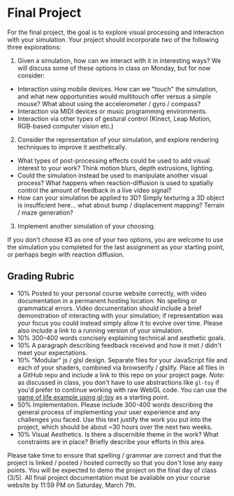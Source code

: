 # Final Project

For the final project, the goal is to explore visual processing and interaction with your simulation. Your project should incorporate *two* of the following three explorations:

1. Given a simulation, how can we interact with it in interesting ways? We will discuss some of these options in class on Monday, but for now consider:

-  Interaction using mobile devices. How can we "touch" the simulation, and what new opportunities would multitouch offer versus a simple mouse? What about using the accelerometer / gyro / compass?
-  Interaction via MIDI devices or music programming environments.
-  Interaction via other types of gestural control (Kinect, Leap Motion, RGB-based computer vision etc.)

2. Consider the representation of your simulation, and explore rendering techniques to improve it aesthetically.

- What types of post-processing effects could be used to add visual interest to your work? Think motion blurs, depth extrusions, lighting.
- Could the simulation instead be used to manipulate another visual process? What happens when reaction-diffusion is used to spatially control the amount of feedback in a live video signal?
- How can your simulation be applied to 3D? Simply texturing a 3D object is insufficient here... what about bump / displacement mapping? Terrain / maze generation?

3. Implement another simulation of your choosing.

If you don't choose #3 as one of your two options, you are welcome to use the simulation you completed for the last assignment as your starting point, or perhaps begin with reaction diffusion.

Grading Rubric
---
- 10% Posted to your personal course website correctly, with video documentation in a permanent hosting location. No spelling or grammatical errors. Video documentation should include a brief demonstration of interacting with your simulation; if representation was your focus you could instead simply allow it to evolve over time. Please also include a link to a running version of your simulation.
- 10% 300–400 words concisely explaining technical and aesthetic goals.
- 10% A paragraph describing feedback received and how it met / didn't meet your expectations.
- 10% "Modular" js / glsl design. Separate files for your JavaScript file and each of your shaders, combined via browserify / glslify. Place all files in a GitHub repo and include a link to this repo on your project page. *Note:* as discussed in class, you don't have to use abstractions like `gl-toy` if you'd prefer to continue working with raw WebGL code. You can use the [game of life example using gl-toy](https://github.com/cs-imgd-420x-20a/glslify_gol) as a starting point. 
- 50% Implementation. Please include 300-400 words describing the general process of implementing your user experience and any challenges you faced. Use this text justify the work you put into the project, which should be about ~30 hours over the next two weeks.
- 10% Visual Aesthetics. Is there a discernible theme in the work? What constraints are in place? Briefly describe your efforts in this area.

Please take time to ensure that spelling / grammar are correct and that the project is linked / posted / hosted correctly so that you don't lose any easy points. You will be expected to demo the project on the final day of class (3/5). All final project documentation must be available on your course website by 11:59 PM on Saturday, March 7th.